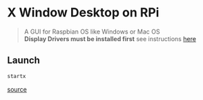 # X Window Desktop on RPi

> A GUI for Raspbian OS like Windows or Mac OS<br>
> **Display Drivers must be installed first** see instructions [here](./../tips/display.md)

## Launch

```bash
startx
```

[source](https://github.com/notro/fbtft/wiki#x-windows)
